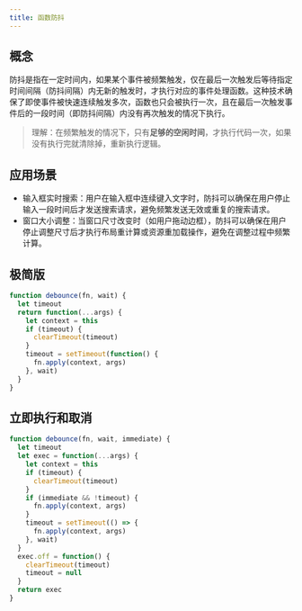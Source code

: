 ```yaml
---
title: 函数防抖
---
```


## 概念

防抖是指在一定时间内，如果某个事件被频繁触发，仅在最后一次触发后等待指定时间间隔（防抖间隔）内无新的触发时，才执行对应的事件处理函数。这种技术确保了即使事件被快速连续触发多次，函数也只会被执行一次，且在最后一次触发事件后的一段时间（即防抖间隔）内没有再次触发的情况下执行。

> 理解：在频繁触发的情况下，只有**足够的空闲时间**，才执行代码一次，如果没有执行完就清除掉，重新执行逻辑。

## 应用场景

- 输入框实时搜索：用户在输入框中连续键入文字时，防抖可以确保在用户停止输入一段时间后才发送搜索请求，避免频繁发送无效或重复的搜索请求。
- 窗口大小调整：当窗口尺寸改变时（如用户拖动边框），防抖可以确保在用户停止调整尺寸后才执行布局重计算或资源重加载操作，避免在调整过程中频繁计算。

## 极简版

```js
function debounce(fn, wait) {
  let timeout
  return function(...args) {
    let context = this
    if (timeout) {
      clearTimeout(timeout)
    }
    timeout = setTimeout(function() {
      fn.apply(context, args)
    }, wait)
  }
}
```

## 立即执行和取消

```js
function debounce(fn, wait, immediate) {
  let timeout
  let exec = function(...args) {
    let context = this
    if (timeout) {
      clearTimeout(timeout)
    }
    if (immediate && !timeout) {
      fn.apply(context, args)
    }
    timeout = setTimeout(() => {
      fn.apply(context, args)
    }, wait)
  }
  exec.off = function() {
    clearTimeout(timeout)
    timeout = null
  }
  return exec
}
```
